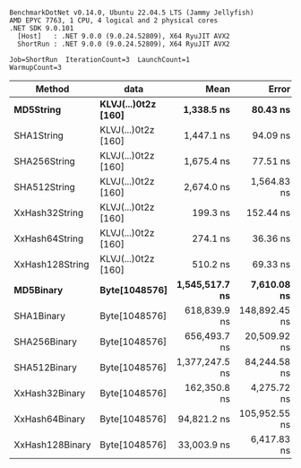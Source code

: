 ```

BenchmarkDotNet v0.14.0, Ubuntu 22.04.5 LTS (Jammy Jellyfish)
AMD EPYC 7763, 1 CPU, 4 logical and 2 physical cores
.NET SDK 9.0.101
  [Host]   : .NET 9.0.0 (9.0.24.52809), X64 RyuJIT AVX2
  ShortRun : .NET 9.0.0 (9.0.24.52809), X64 RyuJIT AVX2

Job=ShortRun  IterationCount=3  LaunchCount=1  
WarmupCount=3  

```
| Method          | data                | Mean           | Error         | StdDev      | Min            | Max            | Gen0   | Allocated |
|---------------- |-------------------- |---------------:|--------------:|------------:|---------------:|---------------:|-------:|----------:|
| **MD5String**       | **KLVJ(...)0t2z [160]** |     **1,338.5 ns** |      **80.43 ns** |     **4.41 ns** |     **1,333.5 ns** |     **1,341.9 ns** | **0.0134** |    **1128 B** |
| SHA1String      | KLVJ(...)0t2z [160] |     1,447.1 ns |      94.09 ns |     5.16 ns |     1,441.2 ns |     1,450.3 ns | 0.0153 |    1416 B |
| SHA256String    | KLVJ(...)0t2z [160] |     1,675.4 ns |      77.51 ns |     4.25 ns |     1,671.3 ns |     1,679.8 ns | 0.0191 |    1856 B |
| SHA512String    | KLVJ(...)0t2z [160] |     2,674.0 ns |   1,564.83 ns |    85.77 ns |     2,618.5 ns |     2,772.8 ns | 0.0381 |    3240 B |
| XxHash32String  | KLVJ(...)0t2z [160] |       199.3 ns |     152.44 ns |     8.36 ns |       194.5 ns |       209.0 ns | 0.0069 |     584 B |
| XxHash64String  | KLVJ(...)0t2z [160] |       274.1 ns |      36.36 ns |     1.99 ns |       272.0 ns |       275.9 ns | 0.0086 |     728 B |
| XxHash128String | KLVJ(...)0t2z [160] |       510.2 ns |      69.33 ns |     3.80 ns |       505.9 ns |       513.1 ns | 0.0134 |    1128 B |
| **MD5Binary**       | **Byte[1048576]**       | **1,545,517.7 ns** |   **7,610.08 ns** |   **417.13 ns** | **1,545,197.0 ns** | **1,545,989.3 ns** |      **-** |      **41 B** |
| SHA1Binary      | Byte[1048576]       |   618,839.9 ns | 148,892.45 ns | 8,161.30 ns |   614,094.5 ns |   628,263.7 ns |      - |      49 B |
| SHA256Binary    | Byte[1048576]       |   656,493.7 ns |  20,509.92 ns | 1,124.22 ns |   655,347.0 ns |   657,594.0 ns |      - |      57 B |
| SHA512Binary    | Byte[1048576]       | 1,377,247.5 ns |  84,244.58 ns | 4,617.73 ns | 1,373,022.8 ns | 1,382,177.2 ns |      - |      89 B |
| XxHash32Binary  | Byte[1048576]       |   162,350.8 ns |   4,275.72 ns |   234.37 ns |   162,185.7 ns |   162,619.1 ns |      - |      32 B |
| XxHash64Binary  | Byte[1048576]       |    94,821.2 ns | 105,952.55 ns | 5,807.62 ns |    91,467.2 ns |   101,527.2 ns |      - |      32 B |
| XxHash128Binary | Byte[1048576]       |    33,003.9 ns |   6,417.83 ns |   351.78 ns |    32,655.9 ns |    33,359.4 ns |      - |      40 B |
